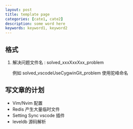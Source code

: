 ```yaml
---
layout: post
title: template page
categories: [cate1, cate2]
description: some word here
keywords: keyword1, keyword2
---
```


## 格式

1. 解决问题文件名 : solved_xxxXxxXxx_problem
   
    例如 solved_vscodeUseCygwinGit_problem 使用驼峰命名


## 写文章的计划

- Vim/Nvim 配置
- Redis 产生大量临时文件
- Setting Sync vscode 插件
- leveldb 源码解析

